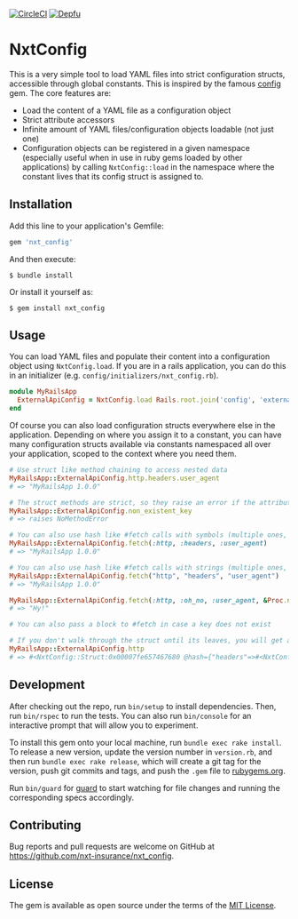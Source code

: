 [![CircleCI](https://circleci.com/gh/nxt-insurance/nxt_config.svg?style=svg)](https://circleci.com/gh/nxt-insurance/nxt_config) [![Depfu](https://badges.depfu.com/badges/55572b7950c22f7f472a0adbf81b2ea4/count.svg)](https://depfu.com/github/nxt-insurance/nxt_config?project_id=10455)

# NxtConfig

This is a very simple tool to load YAML files into strict configuration structs, accessible through global constants. This is inspired by the famous [config](https://github.com/railsconfig/config) gem. The core features are:

* Load the content of a YAML file as a configuration object
* Strict attribute accessors
* Infinite amount of YAML files/configuration objects loadable (not just one)
* Configuration objects can be registered in a given namespace (especially useful when in use in ruby gems loaded by other applications) by calling `NxtConfig::load` in the namespace where the constant lives that its config struct is assigned to.

## Installation

Add this line to your application's Gemfile:

```ruby
gem 'nxt_config'
```

And then execute:

    $ bundle install

Or install it yourself as:

    $ gem install nxt_config

## Usage

You can load YAML files and populate their content into a configuration object using `NxtConfig.load`. If you are in a rails application, you can do this in an initializer (e.g. `config/initializers/nxt_config.rb`).

```ruby
module MyRailsApp
  ExternalApiConfig = NxtConfig.load Rails.root.join('config', 'external_api.yml.erb')
end
```

Of course you can also load configuration structs everywhere else in the application. Depending on where you assign it to a constant, you can have many configuration structs available via constants namespaced all over your application, scoped to the context where you need them.

```ruby
# Use struct like method chaining to access nested data
MyRailsApp::ExternalApiConfig.http.headers.user_agent
# => "MyRailsApp 1.0.0"

# The struct methods are strict, so they raise an error if the attribute does not exist
MyRailsApp::ExternalApiConfig.non_existent_key
# => raises NoMethodError

# You can also use hash like #fetch calls with symbols (multiple ones, like with Hash#dig)
MyRailsApp::ExternalApiConfig.fetch(:http, :headers, :user_agent)
# => "MyRailsApp 1.0.0"

# You can also use hash like #fetch calls with strings (multiple ones, like with Hash#dig)
MyRailsApp::ExternalApiConfig.fetch("http", "headers", "user_agent")
# => "MyRailsApp 1.0.0"

MyRailsApp::ExternalApiConfig.fetch(:http, :oh_no, :user_agent, &Proc.new { 'Hy!' })
# => "Hy!"

# You can also pass a block to #fetch in case a key does not exist

# If you don't walk through the struct until its leaves, you will get a sub struct
MyRailsApp::ExternalApiConfig.http
# => #<NxtConfig::Struct:0x00007fe657467680 @hash={"headers"=>#<NxtConfig::Struct:0x00007fe657467518 @hash={"user_agent"=>"my cool app", "api_key"=>"secret123"}>}>
```

## Development

After checking out the repo, run `bin/setup` to install dependencies. Then, run `bin/rspec` to run the tests. You can also run `bin/console` for an interactive prompt that will allow you to experiment.

To install this gem onto your local machine, run `bundle exec rake install`. To release a new version, update the version number in `version.rb`, and then run `bundle exec rake release`, which will create a git tag for the version, push git commits and tags, and push the `.gem` file to [rubygems.org](https://rubygems.org).

Run `bin/guard` for [guard](https://github.com/guard/guard) to start watching for file changes and running the corresponding specs accordingly.

## Contributing

Bug reports and pull requests are welcome on GitHub at https://github.com/nxt-insurance/nxt_config.


## License

The gem is available as open source under the terms of the [MIT License](https://opensource.org/licenses/MIT).
